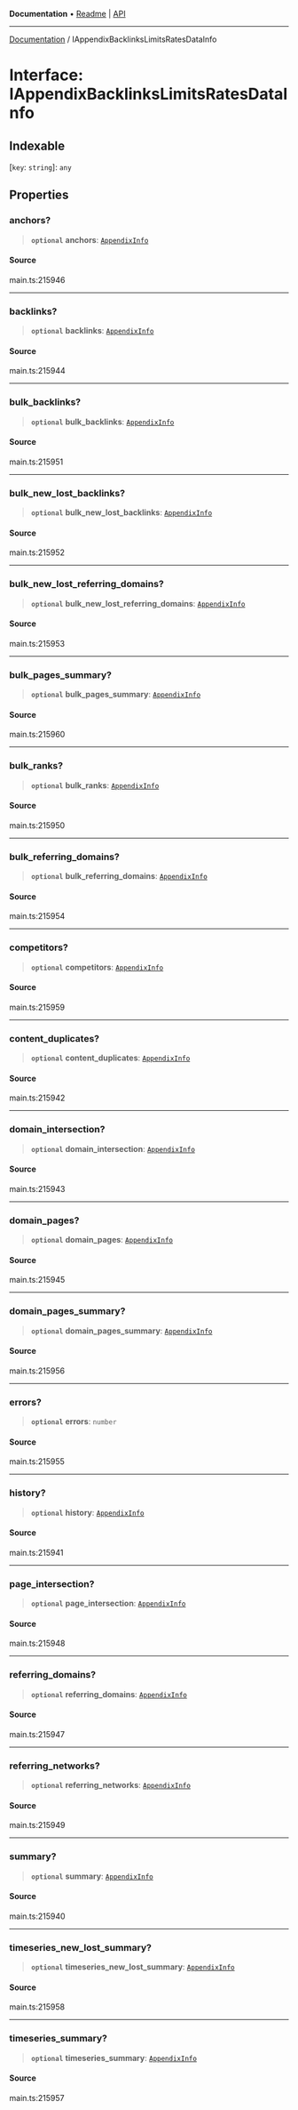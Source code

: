 **Documentation** • [Readme](../README.md) \| [API](../globals.md)

***

[Documentation](../README.md) / IAppendixBacklinksLimitsRatesDataInfo

# Interface: IAppendixBacklinksLimitsRatesDataInfo

## Indexable

 \[`key`: `string`\]: `any`

## Properties

### anchors?

> **`optional`** **anchors**: [`AppendixInfo`](../classes/AppendixInfo.md)

#### Source

main.ts:215946

***

### backlinks?

> **`optional`** **backlinks**: [`AppendixInfo`](../classes/AppendixInfo.md)

#### Source

main.ts:215944

***

### bulk\_backlinks?

> **`optional`** **bulk\_backlinks**: [`AppendixInfo`](../classes/AppendixInfo.md)

#### Source

main.ts:215951

***

### bulk\_new\_lost\_backlinks?

> **`optional`** **bulk\_new\_lost\_backlinks**: [`AppendixInfo`](../classes/AppendixInfo.md)

#### Source

main.ts:215952

***

### bulk\_new\_lost\_referring\_domains?

> **`optional`** **bulk\_new\_lost\_referring\_domains**: [`AppendixInfo`](../classes/AppendixInfo.md)

#### Source

main.ts:215953

***

### bulk\_pages\_summary?

> **`optional`** **bulk\_pages\_summary**: [`AppendixInfo`](../classes/AppendixInfo.md)

#### Source

main.ts:215960

***

### bulk\_ranks?

> **`optional`** **bulk\_ranks**: [`AppendixInfo`](../classes/AppendixInfo.md)

#### Source

main.ts:215950

***

### bulk\_referring\_domains?

> **`optional`** **bulk\_referring\_domains**: [`AppendixInfo`](../classes/AppendixInfo.md)

#### Source

main.ts:215954

***

### competitors?

> **`optional`** **competitors**: [`AppendixInfo`](../classes/AppendixInfo.md)

#### Source

main.ts:215959

***

### content\_duplicates?

> **`optional`** **content\_duplicates**: [`AppendixInfo`](../classes/AppendixInfo.md)

#### Source

main.ts:215942

***

### domain\_intersection?

> **`optional`** **domain\_intersection**: [`AppendixInfo`](../classes/AppendixInfo.md)

#### Source

main.ts:215943

***

### domain\_pages?

> **`optional`** **domain\_pages**: [`AppendixInfo`](../classes/AppendixInfo.md)

#### Source

main.ts:215945

***

### domain\_pages\_summary?

> **`optional`** **domain\_pages\_summary**: [`AppendixInfo`](../classes/AppendixInfo.md)

#### Source

main.ts:215956

***

### errors?

> **`optional`** **errors**: `number`

#### Source

main.ts:215955

***

### history?

> **`optional`** **history**: [`AppendixInfo`](../classes/AppendixInfo.md)

#### Source

main.ts:215941

***

### page\_intersection?

> **`optional`** **page\_intersection**: [`AppendixInfo`](../classes/AppendixInfo.md)

#### Source

main.ts:215948

***

### referring\_domains?

> **`optional`** **referring\_domains**: [`AppendixInfo`](../classes/AppendixInfo.md)

#### Source

main.ts:215947

***

### referring\_networks?

> **`optional`** **referring\_networks**: [`AppendixInfo`](../classes/AppendixInfo.md)

#### Source

main.ts:215949

***

### summary?

> **`optional`** **summary**: [`AppendixInfo`](../classes/AppendixInfo.md)

#### Source

main.ts:215940

***

### timeseries\_new\_lost\_summary?

> **`optional`** **timeseries\_new\_lost\_summary**: [`AppendixInfo`](../classes/AppendixInfo.md)

#### Source

main.ts:215958

***

### timeseries\_summary?

> **`optional`** **timeseries\_summary**: [`AppendixInfo`](../classes/AppendixInfo.md)

#### Source

main.ts:215957
